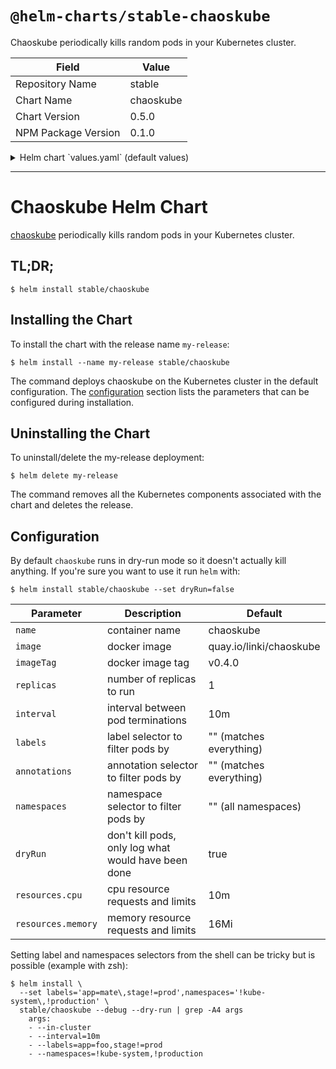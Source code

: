 # `@helm-charts/stable-chaoskube`

Chaoskube periodically kills random pods in your Kubernetes cluster.

| Field               | Value     |
| ------------------- | --------- |
| Repository Name     | stable    |
| Chart Name          | chaoskube |
| Chart Version       | 0.5.0     |
| NPM Package Version | 0.1.0     |

<details>

<summary>Helm chart `values.yaml` (default values)</summary>

```yaml
# container name
name: chaoskube

# docker image
image: quay.io/linki/chaoskube

# docker image tag
imageTag: v0.5.0

# number of replicas to run
replicas: 1

# interval between pod terminations
interval: 10m

# label selector to filter pods by, e.g. app=foo,stage!=prod
labels:

# annotation selector to filter pods by, e.g. chaos.alpha.kubernetes.io/enabled=true
annotations:

# namespace selector to filter pods by, e.g. '!kube-system,!production' (use quotes)
namespaces:

# don't kill pods, only log what would have been done
dryRun: true

# resource requests and limits
resources:
  cpu: 10m
  memory: 16Mi
```

</details>

---

# Chaoskube Helm Chart

[chaoskube](https://github.com/linki/chaoskube) periodically kills random pods in your Kubernetes cluster.

## TL;DR;

```console
$ helm install stable/chaoskube
```

## Installing the Chart

To install the chart with the release name `my-release`:

```console
$ helm install --name my-release stable/chaoskube
```

The command deploys chaoskube on the Kubernetes cluster in the default configuration. The [configuration](#configuration) section lists the parameters that can be configured during installation.

## Uninstalling the Chart

To uninstall/delete the my-release deployment:

```console
$ helm delete my-release
```

The command removes all the Kubernetes components associated with the chart and deletes the release.

## Configuration

By default `chaoskube` runs in dry-run mode so it doesn't actually kill anything.
If you're sure you want to use it run `helm` with:

```console
$ helm install stable/chaoskube --set dryRun=false
```

| Parameter          | Description                                         | Default                 |
| ------------------ | --------------------------------------------------- | ----------------------- |
| `name`             | container name                                      | chaoskube               |
| `image`            | docker image                                        | quay.io/linki/chaoskube |
| `imageTag`         | docker image tag                                    | v0.4.0                  |
| `replicas`         | number of replicas to run                           | 1                       |
| `interval`         | interval between pod terminations                   | 10m                     |
| `labels`           | label selector to filter pods by                    | "" (matches everything) |
| `annotations`      | annotation selector to filter pods by               | "" (matches everything) |
| `namespaces`       | namespace selector to filter pods by                | "" (all namespaces)     |
| `dryRun`           | don't kill pods, only log what would have been done | true                    |
| `resources.cpu`    | cpu resource requests and limits                    | 10m                     |
| `resources.memory` | memory resource requests and limits                 | 16Mi                    |

Setting label and namespaces selectors from the shell can be tricky but is possible (example with zsh):

```console
$ helm install \
  --set labels='app=mate\,stage!=prod',namespaces='!kube-system\,!production' \
  stable/chaoskube --debug --dry-run | grep -A4 args
    args:
    - --in-cluster
    - --interval=10m
    - --labels=app=foo,stage!=prod
    - --namespaces=!kube-system,!production
```
